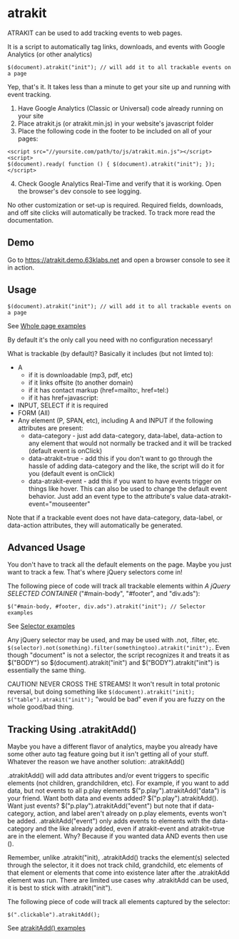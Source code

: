 # atrakit

ATRAKIT can be used to add tracking events to web pages.

It is a script to automatically tag links, downloads, and events with Google Analytics (or other analytics)

`$(document).atrakit("init"); // will add it to all trackable events on a page`

Yep, that's it. It takes less than a minute to get your site up and running with event tracking. 

1. Have Google Analytics (Classic or Universal) code already running on your site
2. Place atrakit.js (or atrakit.min.js) in your website's javascript folder
3. Place the following code in the footer to be included on all of your pages:

```
<script src="//yoursite.com/path/to/js/atrakit.min.js"></script>
<script>
$(document).ready( function () { $(document).atrakit("init"); });
</script>
```
4. Check Google Analytics Real-Time and verify that it is working. Open the browser's dev console to see logging.

No other customization or set-up is required. Required fields, downloads, and off site clicks will automatically be tracked. To track more read the documentation.

## Demo

Go to https://atrakit.demo.63klabs.net and open a browser console to see it in action.

## Usage

`$(document).atrakit("init"); // will add it to all trackable events on a page`

See [Whole page examples](examples/init/body.html)

By default it's the only call you need with no configuration necessary!

What is trackable (by default)? Basically it includes (but not limted to):

- A
    - if it is downloadable (mp3, pdf, etc)
    - if it links offsite (to another domain)
    - if it has contact markup (href=mailto:, href=tel:)
    - if it has href=javascript:
- INPUT, SELECT if it is required
- FORM (All)
- Any element (P, SPAN, etc), including A and INPUT if the following attributes are present:
    - data-category - just add data-category, data-label, data-action to any element that would not normally be tracked and it will be tracked (default event is onClick)
    - data-atrakit=true - add this if you don't want to go through the hassle of adding data-category and the like, the script will do it for you (default event is onClick)
    - data-atrakit-event - add this if you want to have events trigger on things like hover. This can also be used to change the default event behavior. Just add an event type to the attribute's value data-atrakit-event="mouseenter"

Note that if a trackable event does not have data-category, data-label, or data-action attributes, they will automatically be generated.

## Advanced Usage

You don't have to track all the default elements on the page. Maybe you just want to track a few. That's where jQuery selectors come in!

The following piece of code will track all trackable elements within _A jQuery SELECTED CONTAINER_ ("#main-body", "#footer", and "div.ads"):

`$("#main-body, #footer, div.ads").atrakit("init"); // Selector examples`

See [Selector examples](examples/init/selectors.html)

Any jQuery selector may be used, and may be used with .not, .filter, etc. `$(selector).not(something).filter(somethingtoo).atrakit("init");`. Even though "document" is not a selector, the script recognizes it and treats it as $("BODY") so $(document).atrakit("init") and $("BODY").atrakit("init") is essentially the same thing.

CAUTION! NEVER CROSS THE STREAMS! It won't result in total protonic reversal, but doing something like `$(document).atrakit("init); $("table").atrakit("init");` "would be bad" even if you are fuzzy on the whole good/bad thing.

## Tracking Using .atrakitAdd()

Maybe you have a different flavor of analytics, maybe you already have some other auto tag feature going but it isn't getting all of your stuff. Whatever the reason we have another solution: .atrakitAdd()

.atrakitAdd() will add data attributes and/or event triggers to specific elements (not children, grandchildren, etc). For example, if you want to add data, but not events to all p.play elements $("p.play").atrakitAdd("data") is your friend. Want both data and events added? $("p.play").atrakitAdd(). Want just events? $("p.play").atrakitAdd("event") but note that if data-category, action, and label aren't already on p.play elements, events won't be added. .atrakitAdd("event") only adds events to elements with the data-category and the like already added, even if atrakit-event and atrakit=true are in the element. Why? Because if you wanted data AND events then use ().

Remember, unlike .atrakit("init), .atrakitAdd() tracks the element(s) selected through the selector, it it does not track child, grandchild, etc elements of that element or elements that come into existence later after the .atrakitAdd element was run. There are limited use cases why .atrakitAdd can be used, it is best to stick with .atrakit("init").

The following piece of code will track all elements captured by the selector:

`$(".clickable").atrakitAdd();`

See [atrakitAdd() examples](examples/add/index.html)
